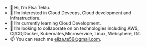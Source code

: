 - 👋 Hi, I’m Elsa Teklu.
- 👀 I’m interested in Cloud Deveops, Cloud development and Infrastructiore. 
- 🌱 I’m currently learning Cloud Development.
- 💞️ I’m looking to collaborate on on technologies including AWS, CI/CD,Docker, Kubernates,Microservice, Linux, Websphere, Git.
- 📫 You can reach me eliza.te56@gmail.com.

<!---
elsateklu/elsateklu is a ✨ special ✨ repository because its `README.md` (this file) appears on your GitHub profile.
You can click the Preview link to take a look at your changes.
--->

